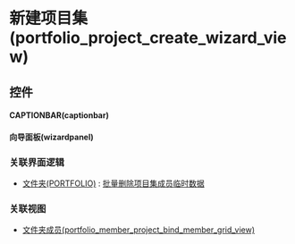 # 新建项目集(portfolio_project_create_wizard_view)  <!-- {docsify-ignore-all} -->



## 控件
#### CAPTIONBAR(captionbar)
#### 向导面板(wizardpanel)


### 关联界面逻辑
  * [文件夹(PORTFOLIO)](module/Base/portfolio) : [批量删除项目集成员临时数据](module/Base/portfolio/uilogic/remove_batch_temp)

### 关联视图
  * [文件夹成员(portfolio_member_project_bind_member_grid_view)](app/view/portfolio_member_project_bind_member_grid_view)

<script>
 const { createApp } = Vue
  createApp({
    data() {
      return {

      }
    }
  }).use(ElementPlus).mount('#app')
</script>